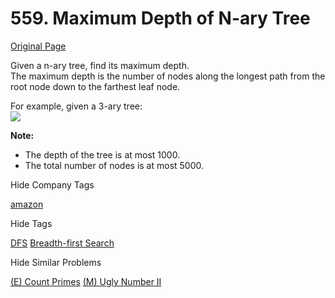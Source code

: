 # 559. Maximum Depth of N-ary Tree  
[Original Page](https://leetcode.com/problems/maximum-depth-of-n-ary-tree/)

Given a n-ary tree, find its maximum depth.  
The maximum depth is the number of nodes along the longest path from the root node down to the farthest leaf node.  

For example, given a 3-ary tree:   
![](https://assets.leetcode.com/uploads/2018/10/12/narytreeexample.png)  
 
**Note:**
* The depth of the tree is at most 1000.
* The total number of nodes is at most 5000.

<div>

<div id="company_tags" class="btn btn-xs btn-warning">Hide Company Tags</div>

<span class="hidebutton" style="display: inline;">[amazon](/company/amazon/)</span></div>

<div>

<div id="tags" class="btn btn-xs btn-warning">Hide Tags</div>

<span class="hidebutton" style="display: inline;">[DFS](/tag/dfs/) [Breadth-first Search](/tag/breadth-first-search/) </span></div>

<div>

<div id="similar" class="btn btn-xs btn-warning">Hide Similar Problems</div>

<span class="hidebutton" style="display: inline;">[(E) Count Primes](/problems/count-primes/) [(M) Ugly Number II](/problems/ugly-number-ii/)</span></div>